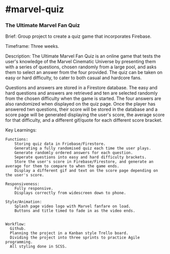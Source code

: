 <h1>#marvel-quiz</h1>
<h3>The Ultimate Marvel Fan Quiz</h2>

Brief: Group project to create a quiz game that incorporates Firebase.

Timeframe: Three weeks.

Description: The Ultimate Marvel Fan Quiz is an online game that tests the user's knowledge of the Marvel Cinematic Universe by presenting them with a series of questions, chosen randomly from a large pool, and asks them to select an answer from the four provided. The quiz can be taken on easy or hard difficulty, to cater to both casual and hardcore fans. 

Questions and answers are stored in a Firestore database. The easy and hard questions and answers are retrieved and ten are selected randomly from the chosen difficulty when the game is started. The four answers are also randomized when displayed on the quiz page. Once the player has answered twn questions, their score will be stored in the database and a score page will be generated displaying the user's score, the average score for that difficulty, and a different gif/quote for each different score bracket. 

Key Learnings:

    Functions:
        Storing quiz data in Friebase/Firestore.
        Generating a fully randomised quiz each time the user plays.
        Generate randomly ordered answers for each question.
        Seperate questions into easy and hard difficulty brackets.
        Store the user's score in Firebase/Firestore, and generate an average for them to compare to when the game ends.
        Display a different gif and text on the score page depending on the user's score.

    Responsiveness:
        Fully responsive.
        Displays correctly from widescreen down to phone.

    Style/Animation:
        Splash page video logo with Marvel fanfare on load.
        Buttons and title timed to fade in as the video ends.


    Workflow:
      Github.
      Planning the project in a Kanban style Trello board.
      Dividing the project into three sprints to practice Agile programming.
      All styling done in SCSS.
                  
                  
